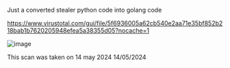 Just a converted stealer python code into golang code


https://www.virustotal.com/gui/file/5f6936005a62cb540e2aa71e35bf852b218bab1b7620205948efea5a38355d05?nocache=1


![image](https://github.com/furax124/Skid-Discord/assets/84036582/72e3bda9-f609-456d-b629-f25739b91462)


This scan was taken on 14 may 2024
14/05/2024
